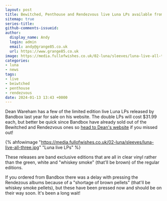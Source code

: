 ```yaml
---
layout: post
title: Bewitched, Penthouse and Rendezvous live Luna LPs available from Dean's website
sitemap: true
series-title:
github-comments-issueid:
author:
  display_name: Andy
  login: admin
  email: andy@grange85.co.uk
  url: https://www.grange85.co.uk
image: https://media.fullofwishes.co.uk/02-luna/sleeves/luna-live-all-three.jpg
categories:
- luna
- news
tags:
- live
- beiwtched
- penthouse
- rendezvous
date: 2024-01-13 13:43 +0000
---
```

Dean Wareham has a few of the limited edition live Luna LPs released by Bandbox last year for sale on his website. The double LPs will cost $31.99 each, but better be quick since Bandbox have already sold out of the Bewitched and Rendezvous ones so [head to Dean's website](https://deanwareham.com/luna-items) if you missed out!

{% ahfowimage "https://media.fullofwishes.co.uk/02-luna/sleeves/luna-live-all-three.jpg" "Luna live LPs" %}

These releases are band exclusive editions that are all in clear vinyl rather than the green, white and "whiskey smoke" (that'll be brown) of the regular editions.

If you ordered from Bandbox there was a delay with pressing the Rendezous albums because of a "shortage of brown pellets" (that'll be whiskey smoke pellets), but these have been pressed now and should be on their way soon. It's been a long wait!
